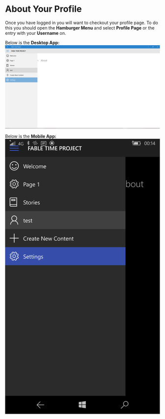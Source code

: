 # About Your Profile

Once you have logged in you will want to checkout your profile page. To do this you should open the **Hamburger Menu** and select **Profile Page** or the entry with your **Username** on.

Below is the **Desktop App:**
![Going from Settings to Profile Page](Settings_Ham.png)

Below is the **Mobile App:**
![Going from Settings to Profile Page](wp_ss_20160217_0002.png)
